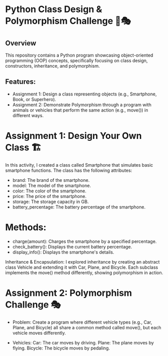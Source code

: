# Python Class Design & Polymorphism Challenge 🐍🎭

## Overview
This repository contains a Python program showcasing object-oriented programming (OOP) concepts, specifically focusing on class design, constructors, inheritance, and polymorphism.

## Features:

* Assignment 1: Design a class representing objects (e.g., Smartphone, Book, or Superhero).
* Assignment 2: Demonstrate Polymorphism through a program with animals or vehicles that perform the same action (e.g., move()) in different ways.

# Assignment 1: Design Your Own Class 🏗️
In this activity, I created a class called Smartphone that simulates basic smartphone functions. The class has the following attributes:
* brand: The brand of the smartphone.
* model: The model of the smartphone.
* color: The color of the smartphone.
* price: The price of the smartphone.
* storage: The storage capacity in GB.
* battery_percentage: The battery percentage of the smartphone.

# Methods: 
* charge(amount): Charges the smartphone by a specified percentage.
* check_battery(): Displays the current battery percentage.
* display_info(): Displays the smartphone's details.
  
Inheritance & Encapsulation:
I explored inheritance by creating an abstract class Vehicle and extending it with Car, Plane, and Bicycle. Each subclass implements the move() method differently, showing polymorphism in action.

# Assignment 2: Polymorphism Challenge 🎭
* Problem:
Create a program where different vehicle types (e.g., Car, Plane, and Bicycle) all share a common method called move(), but each vehicle moves differently.

* Vehicles:
Car: The car moves by driving.
Plane: The plane moves by flying.
Bicycle: The bicycle moves by pedaling.

